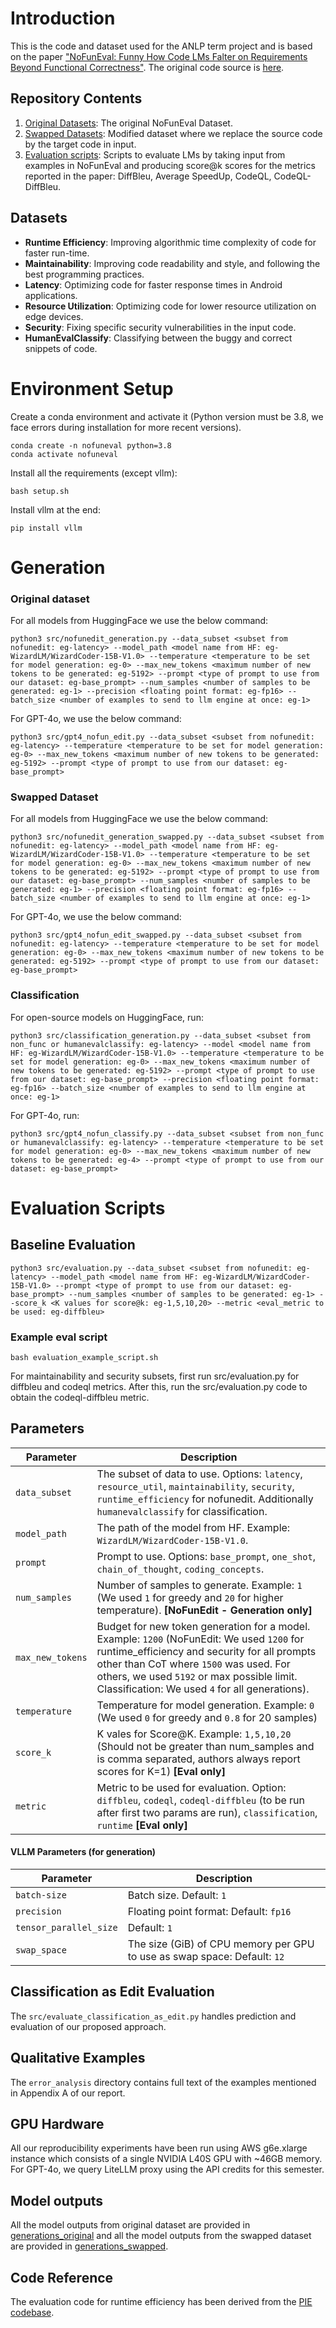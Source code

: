 # Introduction
This is the code and dataset used for the ANLP term project and is based on the paper ["NoFunEval: Funny How Code LMs Falter on Requirements Beyond Functional Correctness"](https://arxiv.org/abs/2401.15963). The original code source is [here](https://github.com/microsoft/NoFunEval/tree/main).

## Repository Contents
1. [Original Datasets](./datasets): The original NoFunEval Dataset.
2. [Swapped Datasets](./datasets_swapped): Modified dataset where we replace the source code by the target code in input.
2. [Evaluation scripts](#3-evaluation-scripts): Scripts to evaluate LMs by taking input from examples in NoFunEval and producing score@k scores for the metrics reported in the paper: DiffBleu, Average SpeedUp, CodeQL, CodeQL-DiffBleu.

## Datasets
* **Runtime Efficiency**:
Improving algorithmic time complexity of code for faster run-time.
* **Maintainability**: 
Improving code readability and style, and following the best programming practices.
* **Latency**:
Optimizing code for faster response times in Android applications.
* **Resource Utilization**:
Optimizing code for lower resource utilization on edge devices.
* **Security**:
Fixing specific security vulnerabilities in the input code.
* **HumanEvalClassify**:
Classifying between the buggy and correct snippets of code. 

# Environment Setup
Create a conda environment and activate it (Python version must be 3.8, we face errors during installation for more recent versions). 
```console
conda create -n nofuneval python=3.8
conda activate nofuneval
```

Install all the requirements (except vllm):
```console
bash setup.sh
```

Install vllm at the end:
```console
pip install vllm
```

# Generation
### Original dataset
For all models from HuggingFace we use the below command:
```console
python3 src/nofunedit_generation.py --data_subset <subset from nofunedit: eg-latency> --model_path <model name from HF: eg-WizardLM/WizardCoder-15B-V1.0> --temperature <temperature to be set for model generation: eg-0> --max_new_tokens <maximum number of new tokens to be generated: eg-5192> --prompt <type of prompt to use from our dataset: eg-base_prompt> --num_samples <number of samples to be generated: eg-1> --precision <floating point format: eg-fp16> --batch_size <number of examples to send to llm engine at once: eg-1>
```
For GPT-4o, we use the below command:
```console
python3 src/gpt4_nofun_edit.py --data_subset <subset from nofunedit: eg-latency> --temperature <temperature to be set for model generation: eg-0> --max_new_tokens <maximum number of new tokens to be generated: eg-5192> --prompt <type of prompt to use from our dataset: eg-base_prompt>
```
### Swapped Dataset
For all models from HuggingFace we use the below command:
```console
python3 src/nofunedit_generation_swapped.py --data_subset <subset from nofunedit: eg-latency> --model_path <model name from HF: eg-WizardLM/WizardCoder-15B-V1.0> --temperature <temperature to be set for model generation: eg-0> --max_new_tokens <maximum number of new tokens to be generated: eg-5192> --prompt <type of prompt to use from our dataset: eg-base_prompt> --num_samples <number of samples to be generated: eg-1> --precision <floating point format: eg-fp16> --batch_size <number of examples to send to llm engine at once: eg-1>
```

For GPT-4o, we use the below command:
```console
python3 src/gpt4_nofun_edit_swapped.py --data_subset <subset from nofunedit: eg-latency> --temperature <temperature to be set for model generation: eg-0> --max_new_tokens <maximum number of new tokens to be generated: eg-5192> --prompt <type of prompt to use from our dataset: eg-base_prompt>
```

### Classification
For open-source models on HuggingFace, run:
```console
python3 src/classification_generation.py --data_subset <subset from non_func or humanevalclassify: eg-latency> --model <model name from HF: eg-WizardLM/WizardCoder-15B-V1.0> --temperature <temperature to be set for model generation: eg-0> --max_new_tokens <maximum number of new tokens to be generated: eg-5192> --prompt <type of prompt to use from our dataset: eg-base_prompt> --precision <floating point format: eg-fp16> --batch_size <number of examples to send to llm engine at once: eg-1>
```

For GPT-4o, run:
```console
python3 src/gpt4_nofun_classify.py --data_subset <subset from non_func or humanevalclassify: eg-latency> --temperature <temperature to be set for model generation: eg-0> --max_new_tokens <maximum number of new tokens to be generated: eg-4> --prompt <type of prompt to use from our dataset: eg-base_prompt>
```
# Evaluation Scripts

## Baseline Evaluation
```console
python3 src/evaluation.py --data_subset <subset from nofunedit: eg-latency> --model_path <model name from HF: eg-WizardLM/WizardCoder-15B-V1.0> --prompt <type of prompt to use from our dataset: eg-base_prompt> --num_samples <number of samples to be generated: eg-1> --score_k <K values for score@k: eg-1,5,10,20> --metric <eval_metric to be used: eg-diffbleu>
```

### Example eval script
```console
bash evaluation_example_script.sh
```
For maintainability and security subsets, first run src/evaluation.py for diffbleu and codeql metrics. After this, run the src/evaluation.py code to obtain the codeql-diffbleu metric.
## Parameters

| Parameter                      | Description                                 |
| ----------------------------- | ---------------------------------------- |
| `data_subset`                     | The subset of data to use. Options: `latency`, `resource_util`, `maintainability`, `security`, `runtime_efficiency` for nofunedit. Additionally `humanevalclassify` for classification.|
| `model_path` | The path of the model from HF. Example: `WizardLM/WizardCoder-15B-V1.0`.
| `prompt`      | Prompt to use. Options: `base_prompt`, `one_shot`, `chain_of_thought`, `coding_concepts`. |
| `num_samples` | Number of samples to generate. Example: `1` (We used  `1` for greedy and `20` for higher temperature). **[NoFunEdit - Generation only]**|
| `max_new_tokens` | Budget for new token generation for a model. Example: `1200` (NoFunEdit: We used `1200` for runtime_efficiency and security for all prompts other than CoT where `1500` was used. For others, we used `5192` or max possible limit. Classification: We used `4` for all generations).|
| `temperature` | Temperature for model generation. Example: `0` (We used `0` for greedy and `0.8` for 20 samples) |
| `score_k` |K vales for Score@K. Example: `1,5,10,20` (Should not be greater than num_samples and is comma separated, authors always report scores for K=1)  **[Eval only]** |
| `metric` | Metric to be used for evaluation. Option:  `diffbleu`, `codeql`, `codeql-diffbleu` (to be run after first two params are run), `classification`, `runtime` **[Eval only]**|

#### VLLM Parameters (for generation)
| Parameter                      | Description                                 |
| ----------------------------- | ---------------------------------------- |
| `batch-size` | Batch size. Default: `1`|
| `precision` | Floating point format: Default: `fp16` |
|  `tensor_parallel_size` | Default: `1` |
| `swap_space` | The size (GiB) of CPU memory per GPU to use as swap space: Default: `12` |

## Classification as Edit Evaluation

The `src/evaluate_classification_as_edit.py` handles prediction and evaluation of our proposed approach.  

## Qualitative Examples
The `error_analysis` directory contains full text of the examples mentioned in Appendix A of our report.

## GPU Hardware
All our reproducibility experiments have been run using AWS g6e.xlarge instance which consists of a single NVIDIA L40S GPU with ~46GB memory. For GPT-4o, we query LiteLLM proxy using the API credits for this semester.

## Model outputs
All the model outputs from original dataset are provided in [generations_original](./generations_original) and all the model outputs from the swapped dataset are provided in [generations_swapped](./generations_swapped).

## Code Reference
The evaluation code for runtime efficiency has been derived from the [PIE codebase](https://github.com/madaan/pie-perf).
